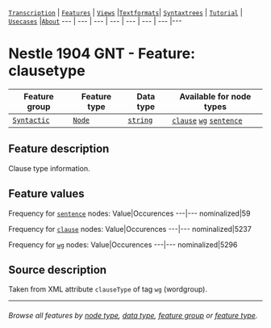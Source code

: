<a name="start"></a>
[`Transcription`](../transcription.md#start) | [`Features`](README.md#start) | [`Views`](../views.md#start) |[`Textformats`](../textformats.md#start)|  [`Syntaxtrees`](../syntaxtrees.md#start) | [`Tutorial`](../../tutorial/README.md#start) | [`Usecases`](../usecases/README.md#start) |[`About`](../about.md#start)
---  | --- | --- | --- | --- | --- | --- |---

# Nestle 1904 GNT - Feature: clausetype

Feature group | Feature type | Data type | Available for node types
---  | --- | --- | ---
[`Syntactic`](featuresbygroup.md#syntactic-features) | [`Node`](featuresbyfeaturetype.md#node-features)  | [`string`](featuresbydatatype.md#string-datatype) | [`clause`](featuresbynodetype.md#clause-nodes) [`wg`](featuresbynodetype.md#wordgroup-nodes) [`sentence`](featuresbynodetype.md#sentence-nodes)

## Feature description

Clause type information.

## Feature values

Frequency for [`sentence`](featuresbynodetype.md#sentence-nodes) nodes: 
Value|Occurences
---|---
nominalized|59

Frequency for  [`clause`](featuresbynodetype.md#clause-nodes) nodes:
Value|Occurences
---|---
nominalized|5237

Frequency for [`wg`](featurebynodetype.md#wordgroup-nodes) nodes:
Value|Occurences
---|---
nominalized|5296

## Source description

Taken from XML attribute `clauseType` of tag `wg` (wordgroup).

---
###### *Browse all features by [node type](featuresbynodetype.md#start), [data type](featuresbydatatype.md#start), [feature group](featuresbygroup.md#start) or [feature type](featuresbyfeaturetype.md#start).*
